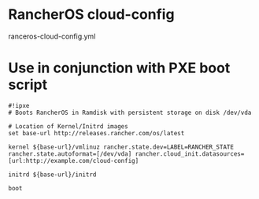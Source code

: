 # RancherOS cloud-config
ranceros-cloud-config.yml

# Use in conjunction with PXE boot script
```
#!ipxe
# Boots RancherOS in Ramdisk with persistent storage on disk /dev/vda

# Location of Kernel/Initrd images
set base-url http://releases.rancher.com/os/latest

kernel ${base-url}/vmlinuz rancher.state.dev=LABEL=RANCHER_STATE rancher.state.autoformat=[/dev/vda] rancher.cloud_init.datasources=[url:http://example.com/cloud-config]

initrd ${base-url}/initrd

boot
```

